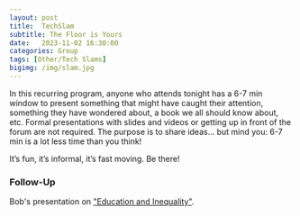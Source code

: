 ```yaml
---
layout: post
title:  TechSlam
subtitle: The Floor is Yours
date:   2023-11-02 16:30:00
categories: Group
tags: [Other/Tech Slams]
bigimg: /img/slam.jpg
---
```

In this recurring program, anyone who attends tonight has a 6-7 min window to present something that might have caught their attention, something they have wondered about, a book we all should know about, etc. Formal presentations with slides and videos or getting up in front of the forum are not required. The purpose is to share ideas... but mind you: 6-7 min is a lot less time than you think!

It’s fun, it’s informal, it’s fast moving. Be there!

### Follow-Up

Bob's presentation on ["Education and Inequality"](/assets/present/2023/2023-11-02/tech_slam_rm.pdf).